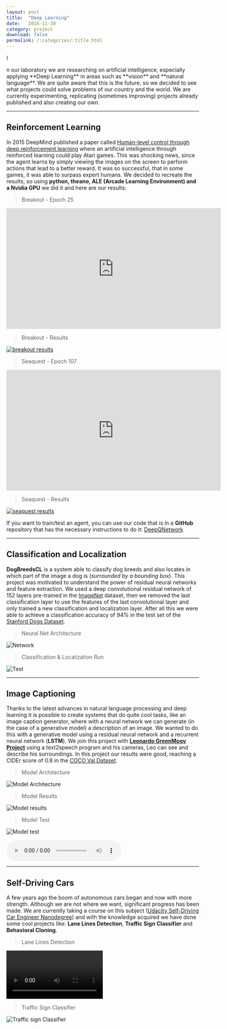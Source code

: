 ```yaml
---
layout: post
title:  "Deep Learning"
date:   2016-11-30
category: project
download: false
permalink: /:categories/:title.html
---
```


<p class="intro"><span class="dropcap">I</span></p>n our laboratory we are researching on artificial intelligence, especially applying **Deep Learning** in areas such as **vision** and **natural language**. We are quite aware that this is the future, so we decided to see what projects could solve problems of our country and the world. We are currently experimenting, replicating (sometimes improving) projects already published and also creating our own.

***

## Reinforcement Learning

In 2015 DeepMind published a paper called [Human-level control through deep reinforcement learning](http://www.nature.com/nature/journal/v518/n7540/full/nature14236.html) where an artificial intelligence through reinforced learning could play Atari games. This was shocking news, since the agent learns by simply viewing the images on the screen to perform actions that lead to a better reward. It was so successful, that in some games, it was able to surpass expert humans. We decided to recreate the results, so using **python, theano, ALE (Arcade Learning Environment) and a Nvidia GPU** we did it and here are our results:

> Breakout - Epoch 25

<iframe width="560" height="315" src="https://www.youtube.com/embed/97M0nW4OeLA" frameborder="0" allowfullscreen></iframe>

> Breakout - Results

[![breakout results](/misc/img/projects/deeplearning/breakout_results.png)](/misc/img/projects/deeplearning/breakout_results.png)

> Seaquest - Epoch 107

<iframe width="560" height="315" src="https://www.youtube.com/embed/q736UP-Nb3c" frameborder="0" allowfullscreen></iframe>

> Seaquest - Results

[![seaquest results](/misc/img/projects/deeplearning/seaquest_results.png)](/misc/img/projects/deeplearning/seaquest_results.png)


If you want to train/test an agent, you can use our code that is in a **GitHub** repository that has the necessary instructions to do it: [DeepQNetwork](https://github.com/andrescv/DeepQNetwork)

***

## Classification and Localization

**DogBreedsCL** is a system able to classify dog breeds and also locates in which part of the image a dog is (_surrounded by a bounding box_). This project was motivated to understand the power of residual neural networks and feature extraction. We used a deep convolutional residual network of 152 layers pre-trained in the [ImageNet](http://image-net.org/) dataset, then we removed the last classification layer to use the features of the last convolutional layer and only trained a new classification and localization layer. After all this we were able to achieve a classification accuracy of 94% in the test set of the [Stanford Dogs Dataset](http://vision.stanford.edu/aditya86/ImageNetDogs/).

> Neural Net Architecture

![Network](/misc/img/projects/deeplearning/dogbreedsclnet.png)

> Classification &amp; Localization Run

![Test](/misc/img/projects/deeplearning/dogtest.png)

***

## Image Captioning

Thanks to the latest advances in natural language processing and deep learning it is possible to create systems that do quite cool tasks, like an image caption generator, where with a neural network we can generate (in the case of a generative model) a description of an image. We wanted to do this with a generative model using a residual neural network and a recurrent neural network (**LSTM**).
We join this project with [**Leonardo GreenMoov Project**]({{site.url}}/project/LeonardoGreenMoov.html) using a text2speech program and his cameras, Leo can see and describe his surroundings. In this project our results were good, reaching a CIDEr score of 0.8 in the [COCO Val Dataset](http://mscoco.org/dataset/).

> Model Architecture

![Model Architecture](/misc/img/projects/deeplearning/icgarch.jpg)

> Model Results

![Model results](/misc/img/projects/deeplearning/icgresults.jpg)

> Model Test

![Model test](/misc/img/projects/deeplearning/icgtest.png)

<audio controls>
  <source src="/misc/img/projects/deeplearning/test.wav" type="audio/wav">
Your browser does not support the audio element.
</audio>

***

## Self-Driving Cars

A few years ago the boom of autonomous cars began and now with more strength. Although we are not where we want, significant progress has been made. We are currently taking a course on this subject ([Udacity Self-Driving Car Engineer Nanodegree](https://www.udacity.com/course/self-driving-car-engineer-nanodegree--nd013)) and with the knowledge acquired we have done some cool projects like: **Lane Lines Detection**, **Traffic Sign Classifier** and **Behavioral Cloning**.

> Lane Lines Detection

<video width="50%" controls>
  <source src="/misc/img/projects/deeplearning/white.mp4" type="video/mp4">
  Your browser does not support HTML5 video.
</video>

> Traffic Sign Classifier

![Traffic sign Classifier](/misc/img/projects/deeplearning/tsc.png)
